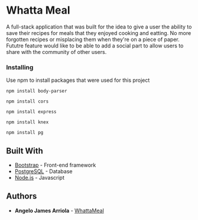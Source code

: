 # Whatta Meal

A full-stack application that was built for the idea to give a user the ability to save their recipes for meals that they enjoyed cooking and eatting. No more forgotten recipes or misplacing them when they're on a piece of paper. Fututre feature would like to be able to add a social part to allow users to share with the community of other users.

### Installing

Use npm to install packages that were used for this project

```
npm install body-parser
```
```
npm install cors
```
```
npm install express
```
```
npm install knex
```
```
npm install pg
```

## Built With

* [Bootstrap](https://getbootstrap.com/) - Front-end framework
* [PostgreSQL](https://www.postgresql.org/) - Database
* [Node.js](https://nodejs.org/en/) - Javascript

## Authors

* **Angelo James Arriola** - [WhattaMeal](https://github.com/angelo-james/whatta-meal-backend)
